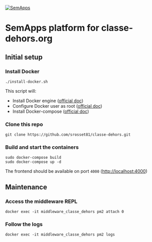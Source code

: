 [![SemApps](https://badgen.net/badge/Powered%20by/SemApps/28CDFB)](https://semapps.org)

# SemApps platform for classe-dehors.org

## Initial setup

### Install Docker

```
./install-docker.sh
```

This script will:

- Install Docker engine ([official doc](https://docs.docker.com/engine/install/))
- Configure Docker user as root ([official doc](https://docs.docker.com/engine/install/linux-postinstall/#manage-docker-as-a-non-root-user))
- Install Docker-compose ([official doc](https://docs.docker.com/compose/install/))

### Clone this repo

```
git clone https://github.com/srosset81/classe-dehors.git
```

### Build and start the containers

```
sudo docker-compose build
sudo docker-compose up -d
```

The frontend should be available on port `4000` ([http://localhost:4000](http://localhost:4000))

## Maintenance

### Access the middleware REPL

```
docker exec -it middleware_classe_dehors pm2 attach 0
```

### Follow the logs

```
docker exec -it middleware_classe_dehors pm2 logs
```
